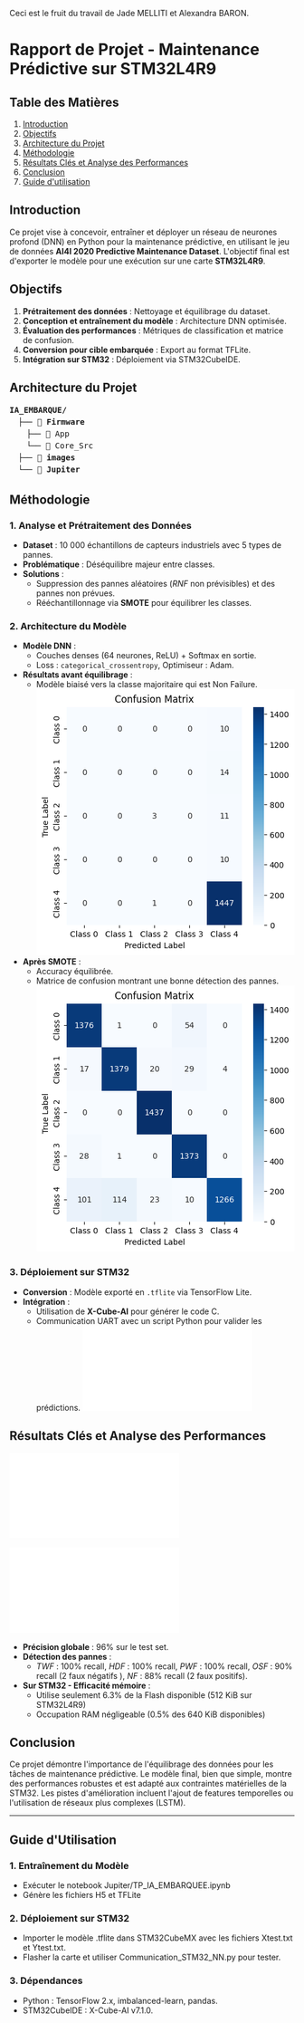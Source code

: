 Ceci est le fruit du travail de Jade MELLITI et Alexandra BARON. 

# Rapport de Projet - Maintenance Prédictive sur STM32L4R9

## Table des Matières
1. [Introduction](#introduction)
2. [Objectifs](#objectifs)
3. [Architecture du Projet](#architecture-du-projet)
4. [Méthodologie](#méthodologie)
5. [Résultats Clés et Analyse des Performances](#résultats-clés-et-analyse-des-performances)
6. [Conclusion](#conclusion)
7. [Guide d'utilisation](#guide-d-utilisation)

## Introduction
Ce projet vise à concevoir, entraîner et déployer un réseau de neurones profond (DNN) en Python pour la maintenance prédictive, en utilisant le jeu de données **AI4I 2020 Predictive Maintenance Dataset**. L'objectif final est d'exporter le modèle pour une exécution sur une carte **STM32L4R9**.

## Objectifs
1. **Prétraitement des données** : Nettoyage et équilibrage du dataset.
2. **Conception et entraînement du modèle** : Architecture DNN optimisée.
3. **Évaluation des performances** : Métriques de classification et matrice de confusion.
4. **Conversion pour cible embarquée** : Export au format TFLite.
5. **Intégration sur STM32** : Déploiement via STM32CubeIDE.

## Architecture du Projet

<div style="font-family: monospace; line-height: 1.5">
  <strong>IA_EMBARQUE/</strong>
  <div style="margin-left: 15px">
    ├── 📂 <strong>Firmware</strong>
    <div style="margin-left: 15px">
      ├── 📁 App<br>
      └── 📁 Core_Src
    </div>
    ├── 📂 <strong>images</strong><br>
    └── 📂 <strong>Jupiter</strong>
  </div>
</div>

## Méthodologie

### 1. Analyse et Prétraitement des Données
- **Dataset** : 10 000 échantillons de capteurs industriels avec 5 types de pannes.
- **Problématique** : Déséquilibre majeur entre classes.
- **Solutions** :
  - Suppression des pannes aléatoires (*RNF* non prévisibles) et des pannes non prévues.
  - Rééchantillonnage via **SMOTE** pour équilibrer les classes.

### 2. Architecture du Modèle
- **Modèle DNN** : 
  - Couches denses (64 neurones, ReLU) + Softmax en sortie.
  - Loss : `categorical_crossentropy`, Optimiseur : Adam.
- **Résultats avant équilibrage** : 
  - Modèle biaisé vers la classe majoritaire qui est Non Failure. ![Matrice de Confusion](images/confusion_matrix_premier_model.png)  
- **Après SMOTE** :
  - Accuracy équilibrée.
  - Matrice de confusion montrant une bonne détection des pannes. ![Matrice de Confusion](images/confusion_matrix_model_corrige.png)  

### 3. Déploiement sur STM32
- **Conversion** : Modèle exporté en `.tflite` via TensorFlow Lite.
- **Intégration** : 
  - Utilisation de **X-Cube-AI** pour générer le code C.
  - Communication UART avec un script Python pour valider les prédictions. ![script Python](Jupiter/Communication_STM32_NN.py)  

## Résultats Clés et Analyse des Performances
![Analyse du modèle issue de STM32CubeIDE](Firmware/Analyse_STM32.md.txt) 

![Conclusion à la fin du fichier pour l'inférence](evaluation_results.txt)  
- **Précision globale** : 96% sur le test set.
- **Détection des pannes** :
  - *TWF* : 100% recall, *HDF* : 100% recall, *PWF* : 100% recall, *OSF* : 90% recall (2 faux négatifs ), *NF* : 88% recall (2 faux positifs).
- **Sur STM32 - Efficacité mémoire** : 
    - Utilise seulement 6.3% de la Flash disponible (512 KiB sur STM32L4R9)
    - Occupation RAM négligeable (0.5% des 640 KiB disponibles)

## Conclusion
Ce projet démontre l'importance de l'équilibrage des données pour les tâches de maintenance prédictive. Le modèle final, bien que simple, montre des performances robustes et est adapté aux contraintes matérielles de la STM32. Les pistes d'amélioration incluent l'ajout de features temporelles ou l'utilisation de réseaux plus complexes (LSTM).

---

## Guide d'Utilisation
### 1. Entraînement du Modèle
- Exécuter le notebook Jupiter/TP_IA_EMBARQUEE.ipynb
- Génère les fichiers H5 et TFLite
### 2. Déploiement sur STM32
- Importer le modèle .tflite dans STM32CubeMX avec les fichiers Xtest.txt et Ytest.txt.
- Flasher la carte et utiliser Communication_STM32_NN.py pour tester.
### 3. Dépendances
- Python : TensorFlow 2.x, imbalanced-learn, pandas.
- STM32CubeIDE : X-Cube-AI v7.1.0.
